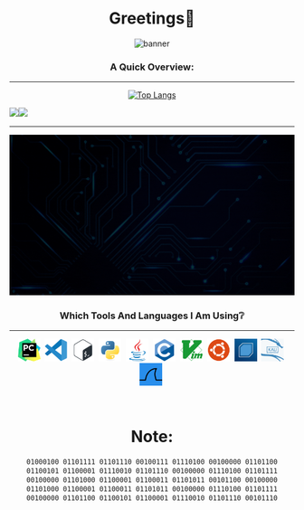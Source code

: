 <div align="center">

  # Greetings:wave:

  ![banner](https://github.com/Keyj33k/Keyj33k/blob/main/img/newbanner.gif?raw=true)

</div>

<div align="center">

### A Quick Overview:
---

  [![Top Langs](https://github-readme-stats.vercel.app/api/top-langs/?username=Keyj33k&layout=compact&theme=vision-friendly-dark)](https://github.com/anuraghazra/github-readme-stats)
  
</div>

<img src="https://github-readme-stats.vercel.app/api?username=Keyj33k&show_icons=true&theme=chartreuse-dark" width="400"><img src="https://github-readme-streak-stats.herokuapp.com/?user=Keyj33k&theme=chartreuse-dark" href="https://git.io/streak-stats" width="400"> 

<div align="center">

---

![whoami](https://github.com/Keyj33k/Keyj33k/blob/main/img/Whoami.gif?raw=true)

### Which Tools And Languages I Am Using:grey_question:
---
<img src="https://github.com/Keyj33k/Keyj33k/blob/main/img/386b29ef.svg" title="PyCharm" alt="PyCharm" width="40" height="40"/>&nbsp;
<img src="https://raw.githubusercontent.com/devicons/devicon/1119b9f84c0290e0f0b38982099a2bd027a48bf1/icons/vscode/vscode-original.svg" title="VSCode" alt="VSCode" width="40" height="40"/>&nbsp;
<img src="https://raw.githubusercontent.com/devicons/devicon/1119b9f84c0290e0f0b38982099a2bd027a48bf1/icons/bash/bash-plain.svg" title="Bash" alt="Bash" width="40" height="40"/>&nbsp;
<img src="https://raw.githubusercontent.com/devicons/devicon/1119b9f84c0290e0f0b38982099a2bd027a48bf1/icons/python/python-original.svg" title="Python" alt="Python" width="40" height="40"/>&nbsp;
<img src="https://github.com/devicons/devicon/blob/master/icons/java/java-original.svg" title="Java" alt="Java" width="40" height="40"/>&nbsp;
<img src="https://github.com/devicons/devicon/blob/master/icons/c/c-original.svg" title="C" alt="C" width="40" height="40"/>&nbsp;
<img src="https://raw.githubusercontent.com/devicons/devicon/1119b9f84c0290e0f0b38982099a2bd027a48bf1/icons/vim/vim-plain.svg" title="Vim" alt="Vim" width="40" height="40"/>&nbsp;
<img src="https://raw.githubusercontent.com/devicons/devicon/1119b9f84c0290e0f0b38982099a2bd027a48bf1/icons/ubuntu/ubuntu-plain.svg" title="Ubuntu" alt="Ubuntu" width="40" height="40"/>&nbsp;
<img src="https://github.com/Keyj33k/Keyj33k/blob/main/img/bb.jpeg?raw=true" title="BackBox" alt="BackBox" width="40" height="40"/>&nbsp;
<img src="https://github.com/Keyj33k/Keyj33k/blob/main/img/kalilinux.png?raw=true" title="Kali" alt="Kali" width="40" height="40"/>&nbsp;
<img src="https://github.com/Keyj33k/Keyj33k/blob/main/img/wireshark.png?raw=true" title="Wireshark" alt="Wireshark" width="40" height="40"/>&nbsp;

<br>

# Note:

```
01000100 01101111 01101110 00100111 01110100 00100000 01101100 01100101 01100001 01110010 01101110 00100000 01110100 01101111 00100000 01101000 01100001 01100011 01101011 00101100 00100000 01101000 01100001 01100011 01101011 00100000 01110100 01101111 00100000 01101100 01100101 01100001 01110010 01101110 00101110
```

</div>


